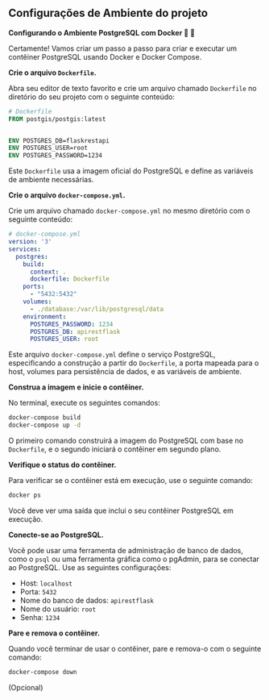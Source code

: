 ## Configurações de Ambiente do projeto 

**Configurando o Ambiente PostgreSQL com Docker 🔧 🐳**

Certamente! Vamos criar um passo a passo para criar e executar um contêiner PostgreSQL usando Docker e Docker Compose.

**Crie o arquivo `Dockerfile`.**

Abra seu editor de texto favorito e crie um arquivo chamado `Dockerfile` no diretório do seu projeto com o seguinte conteúdo:

```Dockerfile
# Dockerfile
FROM postgis/postgis:latest


ENV POSTGRES_DB=flaskrestapi
ENV POSTGRES_USER=root
ENV POSTGRES_PASSWORD=1234

```

Este `Dockerfile` usa a imagem oficial do PostgreSQL e define as variáveis de ambiente necessárias.

**Crie o arquivo `docker-compose.yml`.**

Crie um arquivo chamado `docker-compose.yml` no mesmo diretório com o seguinte conteúdo:

```yaml
# docker-compose.yml
version: '3'
services:
  postgres:
    build:
      context: .
      dockerfile: Dockerfile
    ports:
      - "5432:5432"
    volumes:
      - ./database:/var/lib/postgresql/data
    environment:
      POSTGRES_PASSWORD: 1234
      POSTGRES_DB: apirestflask
      POSTGRES_USER: root
```

Este arquivo `docker-compose.yml` define o serviço PostgreSQL, especificando a construção a partir do `Dockerfile`, a porta mapeada para o host, volumes para persistência de dados, e as variáveis de ambiente.

**Construa a imagem e inicie o contêiner.**

No terminal, execute os seguintes comandos:

```bash
docker-compose build
docker-compose up -d
```

O primeiro comando construirá a imagem do PostgreSQL com base no `Dockerfile`, e o segundo iniciará o contêiner em segundo plano.

**Verifique o status do contêiner.**

Para verificar se o contêiner está em execução, use o seguinte comando:

```bash
docker ps
```

Você deve ver uma saída que inclui o seu contêiner PostgreSQL em execução.

**Conecte-se ao PostgreSQL.**

Você pode usar uma ferramenta de administração de banco de dados, como o `psql` ou uma ferramenta gráfica como o pgAdmin, para se conectar ao PostgreSQL. Use as seguintes configurações:

- Host: `localhost`
- Porta: `5432`
- Nome do banco de dados: `apirestflask`
- Nome do usuário: `root`
- Senha: `1234`

**Pare e remova o contêiner.**

Quando você terminar de usar o contêiner, pare e remova-o com o seguinte comando:

```bash
docker-compose down
```
(Opcional)